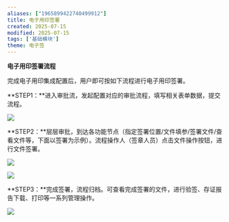 ```yaml
---
aliases: ["1965899422740499912"]
title: 电子用印签署
created: 2025-07-15
modified: 2025-07-15
tags: ['基础模块']
theme: 电子签
---
```


**电子用印签署流程**

完成电子用印集成配置后，用户即可按如下流程进行电子用印签署。

**STEP1：**进入审批流，发起配置对应的审批流程，填写相关表单数据，提交流程。

![](eb246cfaf8fc3f2ec6395d5f5dbd3bd8.jpg)

**STEP2：**层层审批，到达各功能节点（指定签署位置/文件填参/签署文件/查看文件等，下面以签署为示例）。流程操作人（签章人员）点击文件操作按钮，进行文件签署。

![](91b8455b522516accbcf0006367fd290.jpg)

![](e2ecb173ddfb0c457967927e2c5163c8.jpg)

**STEP3：**完成签署，流程归档。可查看完成签署的文件，进行验签、存证报告下载、打印等一系列管理操作。

![](df4a4072538dd8b9098d56647199fd65.jpg)